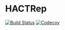 # HACTRep

[![Build Status](https://travis-ci.com/sebastiangomez87/HACTRep.jl.svg?branch=master)](https://travis-ci.com/sebastiangomez87/HACTRep.jl)
[![Codecov](https://codecov.io/gh/sebastiangomez87/HACTRep.jl/branch/master/graph/badge.svg)](https://codecov.io/gh/sebastiangomez87/HACTRep.jl)
